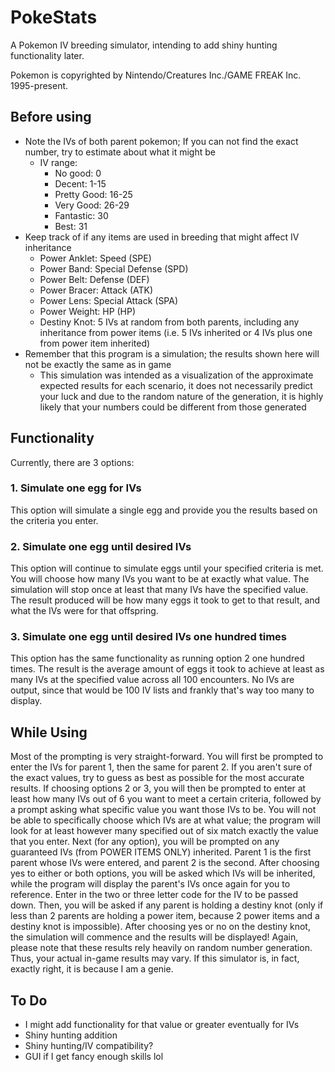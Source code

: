 # PokeStats
A Pokemon IV breeding simulator, intending to add shiny hunting functionality later.

Pokemon is copyrighted by Nintendo/Creatures Inc./GAME FREAK Inc. 1995-present.

## Before using
- Note the IVs of both parent pokemon; If you can not find the exact number, try to estimate about what it might be
    - IV range:
        - No good: 0
        - Decent: 1-15
        - Pretty Good: 16-25
        - Very Good: 26-29
        - Fantastic: 30
        - Best: 31
- Keep track of if any items are used in breeding that might affect IV inheritance
    - Power Anklet: Speed (SPE)
    - Power Band: Special Defense (SPD)
    - Power Belt: Defense (DEF)
    - Power Bracer: Attack (ATK)
    - Power Lens: Special Attack (SPA)
    - Power Weight: HP (HP)
    - Destiny Knot: 5 IVs at random from both parents, including any inheritance from power items (i.e. 5 IVs inherited or 4 IVs plus one from power item inherited)
 - Remember that this program is a simulation; the results shown here will not be exactly the same as in game
    - This simulation was intended as a visualization of the approximate expected results for each scenario, it does not necessarily predict your luck and due to the random nature of the generation, it is highly likely that your numbers could be different from those generated


## Functionality
Currently, there are 3 options:

### 1. Simulate one egg for IVs
This option will simulate a single egg and provide you the results based on the criteria you enter.

### 2. Simulate one egg until desired IVs
This option will continue to simulate eggs until your specified criteria is met. You will choose how many IVs you want to be at exactly what value. The simulation will stop once at least that many IVs have the specified value. The result produced will be how many eggs it took to get to that result, and what the IVs were for that offspring.

### 3. Simulate one egg until desired IVs one hundred times
This option has the same functionality as running option 2 one hundred times. The result is the average amount of eggs it took to achieve at least as many IVs at the specified value across all 100 encounters. No IVs are output, since that would be 100 IV lists and frankly that's way too many to display.

## While Using
Most of the prompting is very straight-forward. You will first be prompted to enter the IVs for parent 1, then the same for parent 2. If you aren't sure of the exact values, try to guess as best as possible for the most accurate results. If choosing options 2 or 3, you will then be prompted to enter at least how many IVs out of 6 you want to meet a certain criteria, followed by a prompt asking what specific value you want those IVs to be. You will not be able to specifically choose which IVs are at what value; the program will look for at least however many specified out of six match exactly the value that you enter. Next (for any option), you will be prompted on any guaranteed IVs (from POWER ITEMS ONLY) inherited. Parent 1 is the first parent whose IVs were entered, and parent 2 is the second. After choosing yes to either or both options, you will be asked which IVs will be inherited, while the program will display the parent's IVs once again for you to reference. Enter in the two or three letter code for the IV to be passed down. Then, you will be asked if any parent is holding a destiny knot (only if less than 2 parents are holding a power item, because 2 power items and a destiny knot is impossible). After choosing yes or no on the destiny knot, the simulation will commence and the results will be displayed! Again, please note that these results rely heavily on random number generation. Thus, your actual in-game results may vary. If this simulator is, in fact, exactly right, it is because I am a genie.

## To Do
- I might add functionality for that value or greater eventually for IVs
- Shiny hunting addition
- Shiny hunting/IV compatibility?
- GUI if I get fancy enough skills lol
